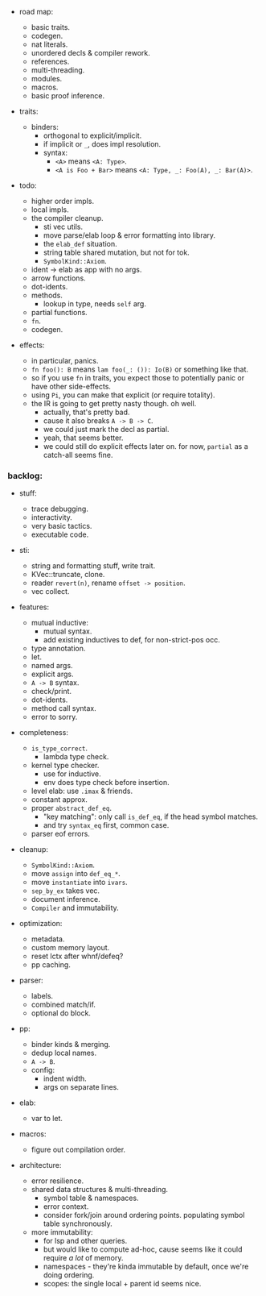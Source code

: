 
- road map:
    - basic traits.
    - codegen.
    - nat literals.
    - unordered decls & compiler rework.
    - references.
    - multi-threading.
    - modules.
    - macros.
    - basic proof inference.


- traits:
    - binders:
        - orthogonal to explicit/implicit.
        - if implicit or `_`, does impl resolution.
        - syntax:
            - `<A>` means `<A: Type>`.
            - `<A is Foo + Bar>` means `<A: Type, _: Foo(A), _: Bar(A)>`.

- todo:
    - higher order impls.
    - local impls.
    - the compiler cleanup.
        - sti vec utils.
        - move parse/elab loop & error formatting into library.
        - the `elab_def` situation.
        - string table shared mutation, but not for tok.
        - `SymbolKind::Axiom`.
    - ident -> elab as app with no args.
    - arrow functions.
    - dot-idents.
    - methods.
        - lookup in type, needs `self` arg.
    - partial functions.
    - `fn`.
    - codegen.


- effects:
    - in particular, panics.
    - `fn foo(): B` means `lam foo(_: ()): Io(B)` or something like that.
    - so if you use `fn` in traits, you expect those to potentially panic
      or have other side-effects.
    - using `Pi`, you can make that explicit (or require totality).
    - the IR is going to get pretty nasty though. oh well.
        - actually, that's pretty bad.
        - cause it also breaks `A -> B -> C`.
        - we could just mark the decl as partial.
        - yeah, that seems better.
        - we could still do explicit effects later on.
          for now, `partial` as a catch-all seems fine.


### backlog:

- stuff:
    - trace debugging.
    - interactivity.
    - very basic tactics.
    - executable code.

- sti:
    - string and formatting stuff, write trait.
    - KVec::truncate, clone.
    - reader `revert(n)`, rename `offset -> position`.
    - vec collect.

- features:
    - mutual inductive:
        - mutual syntax.
        - add existing inductives to def, for non-strict-pos occ.
    - type annotation.
    - let.
    - named args.
    - explicit args.
    - `A -> B` syntax.
    - check/print.
    - dot-idents.
    - method call syntax.
    - error to sorry.

- completeness:
    - `is_type_correct`.
        - lambda type check.
    - kernel type checker.
        - use for inductive.
        - env does type check before insertion.
    - level elab: use `.imax` & friends.
    - constant approx.
    - proper `abstract_def_eq`.
        - "key matching": only call `is_def_eq`, if the head symbol matches.
        - and try `syntax_eq` first, common case.
    - parser eof errors.

- cleanup:
    - `SymbolKind::Axiom`.
    - move `assign` into `def_eq_*`.
    - move `instantiate` into `ivars`.
    - `sep_by_ex` takes vec.
    - document inference.
    - `Compiler` and immutability.

- optimization:
    - metadata.
    - custom memory layout.
    - reset lctx after whnf/defeq?
    - pp caching.

- parser:
    - labels.
    - combined match/if.
    - optional do block.

- pp:
    - binder kinds & merging.
    - dedup local names.
    - `A -> B`.
    - config:
        - indent width.
        - args on separate lines.

- elab:
    - var to let.

- macros:
    - figure out compilation order.

- architecture:
    - error resilience.
    - shared data structures & multi-threading.
        - symbol table & namespaces.
        - error context.
        - consider fork/join around ordering points.
          populating symbol table synchronously.
    - more immutability:
        - for lsp and other queries.
        - but would like to compute ad-hoc, cause seems
          like it could require *a lot* of memory.
        - namespaces - they're kinda immutable by default,
          once we're doing ordering.
        - scopes: the single local + parent id seems nice.

